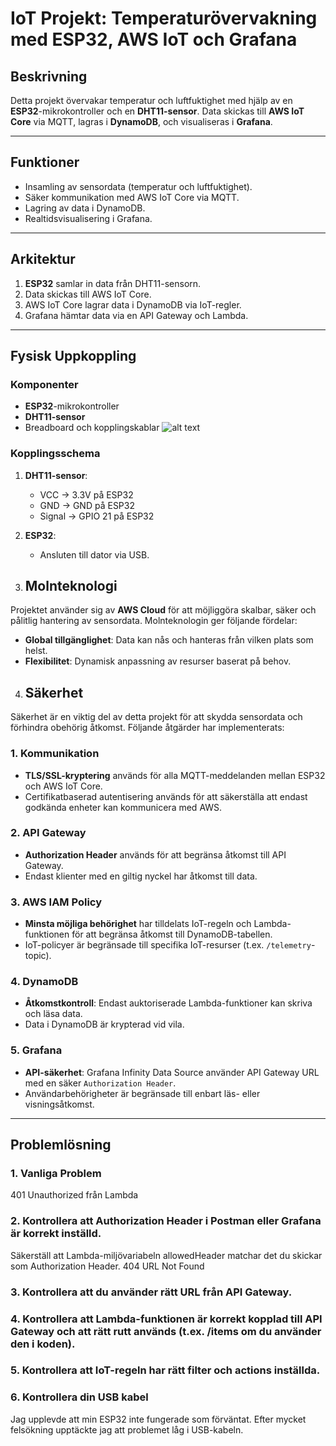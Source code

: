 # IoT Projekt: Temperaturövervakning med ESP32, AWS IoT och Grafana

## Beskrivning
Detta projekt övervakar temperatur och luftfuktighet med hjälp av en **ESP32**-mikrokontroller och en **DHT11-sensor**. Data skickas till **AWS IoT Core** via MQTT, lagras i **DynamoDB**, och visualiseras i **Grafana**.

---

## Funktioner
- Insamling av sensordata (temperatur och luftfuktighet).
- Säker kommunikation med AWS IoT Core via MQTT.
- Lagring av data i DynamoDB.
- Realtidsvisualisering i Grafana.

---

## Arkitektur
1. **ESP32** samlar in data från DHT11-sensorn.
2. Data skickas till AWS IoT Core.
3. AWS IoT Core lagrar data i DynamoDB via IoT-regler.
4. Grafana hämtar data via en API Gateway och Lambda.

---

## Fysisk Uppkoppling
### Komponenter
- **ESP32**-mikrokontroller
- **DHT11-sensor**
- Breadboard och kopplingskablar
![alt text](image.png)

### Kopplingsschema
1. **DHT11-sensor**:
   - VCC → 3.3V på ESP32
   - GND → GND på ESP32
   - Signal → GPIO 21 på ESP32

2. **ESP32**:
   - Ansluten till dator via USB.


3. ## Molnteknologi
Projektet använder sig av **AWS Cloud** för att möjliggöra skalbar, säker och pålitlig hantering av sensordata. Molnteknologin ger följande fördelar:
- **Global tillgänglighet**: Data kan nås och hanteras från vilken plats som helst.
- **Flexibilitet**: Dynamisk anpassning av resurser baserat på behov.


4. ## Säkerhet
Säkerhet är en viktig del av detta projekt för att skydda sensordata och förhindra obehörig åtkomst. Följande åtgärder har implementerats:

### 1. Kommunikation
- **TLS/SSL-kryptering** används för alla MQTT-meddelanden mellan ESP32 och AWS IoT Core.
- Certifikatbaserad autentisering används för att säkerställa att endast godkända enheter kan kommunicera med AWS.

### 2. API Gateway
- **Authorization Header** används för att begränsa åtkomst till API Gateway.
- Endast klienter med en giltig nyckel har åtkomst till data.

### 3. AWS IAM Policy
- **Minsta möjliga behörighet** har tilldelats IoT-regeln och Lambda-funktionen för att begränsa åtkomst till DynamoDB-tabellen.
- IoT-policyer är begränsade till specifika IoT-resurser (t.ex. `/telemetry`-topic).

### 4. DynamoDB
- **Åtkomstkontroll**: Endast auktoriserade Lambda-funktioner kan skriva och läsa data.
- Data i DynamoDB är krypterad vid vila.

### 5. Grafana
- **API-säkerhet**: Grafana Infinity Data Source använder API Gateway URL med en säker `Authorization Header`.
- Användarbehörigheter är begränsade till enbart läs- eller visningsåtkomst.

---



## Problemlösning
### 1. Vanliga Problem
401 Unauthorized från Lambda

### 2. Kontrollera att Authorization Header i Postman eller Grafana är korrekt inställd.
Säkerställ att Lambda-miljövariabeln allowedHeader matchar det du skickar som Authorization Header.
404 URL Not Found

### 3. Kontrollera att du använder rätt URL från API Gateway.

### 4. Kontrollera att Lambda-funktionen är korrekt kopplad till API Gateway och att rätt rutt används (t.ex. /items om du använder den i koden).

### 5. Kontrollera att IoT-regeln har rätt filter och actions inställda.

### 6. Kontrollera din USB kabel
Jag upplevde att min ESP32 inte fungerade som förväntat. Efter mycket felsökning upptäckte jag att problemet låg i USB-kabeln.